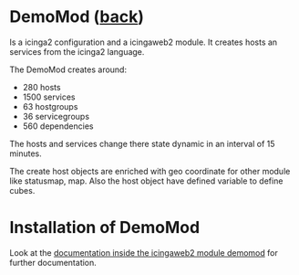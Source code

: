 # DemoMod ([back](00-A-documentation.md))
Is a icinga2 configuration and a icingaweb2 module. It creates hosts an services from the icinga2 language.

The DemoMod creates around:
* 280 hosts
* 1500 services
* 63 hostgroups
* 36 servicegroups
* 560 dependencies

The hosts and services change there state dynamic in an interval of 15 minutes.

The create host objects are enriched with geo coordinate for other module like statusmap, map. Also the host object have defined variable to define cubes.

# Installation of DemoMod
Look at the [documentation inside the icingaweb2 module demomod](../demos/icingaweb2-module-demomod/doc/01-documenation.md) for further documentation.
